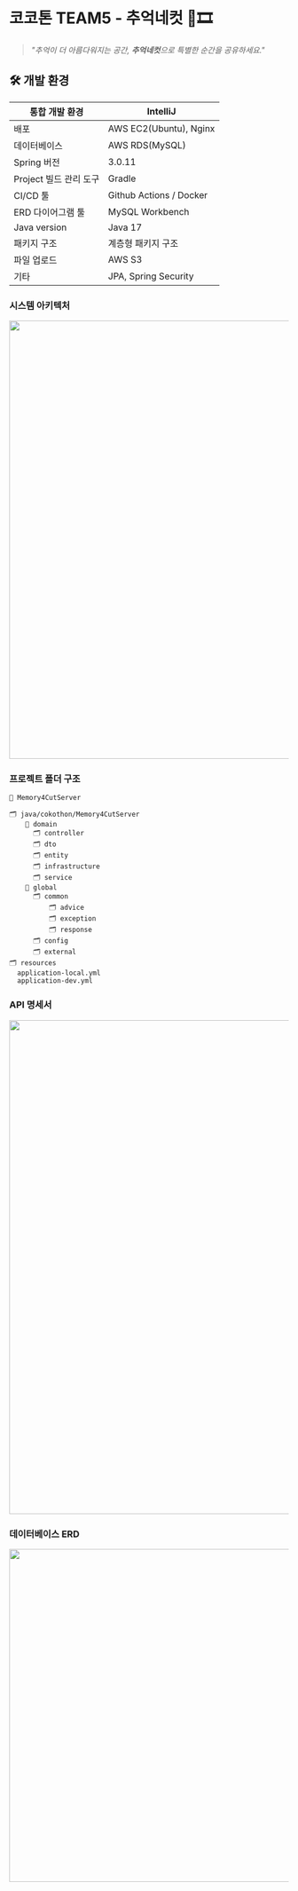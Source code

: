 # 코코톤 TEAM5 - 추억네컷 📸🎞️

> *"추억이 더 아름다워지는 공간, **추억네컷**으로 특별한 순간을 공유하세요."*
> 

## 🛠️ 개발 환경

| 통합 개발 환경 | IntelliJ |
| --- | --- |
| 배포 | AWS EC2(Ubuntu), Nginx |
| 데이터베이스 | AWS RDS(MySQL) |
| Spring 버전 | 3.0.11 |
| Project 빌드 관리 도구 | Gradle |
| CI/CD 툴 | Github Actions / Docker |
| ERD 다이어그램 툴 | MySQL Workbench |
| Java version | Java 17 |
| 패키지 구조 | 계층형 패키지 구조 |
| 파일 업로드  | AWS S3 |
| 기타 | JPA, Spring Security |

### 시스템 아키텍처

<img src="https://github.com/COKOTHON2023-TEAM5/Memory4Cut-Server/assets/80024278/5e987196-d74c-40d9-b84a-e6eb71bcb450" width=790 />

### 프로젝트 폴더 구조

```
📂 Memory4CutServer

🗂 java/cokothon/Memory4CutServer
	📂 domain
	  🗂 controller
	  🗂 dto
	  🗂 entity
	  🗂 infrastructure
	  🗂 service
	📂 global
	  🗂 common
	      🗂 advice
	      🗂 exception
	      🗂 response
	  🗂 config
	  🗂 external
🗂 resources
  application-local.yml
  application-dev.yml

```

### API 명세서
<img src="https://github.com/COKOTHON2023-TEAM5/Memory4Cut-Server/assets/80024278/63c1f8a0-1c89-4936-b659-b08e20ec6d19" width=890 />


### 데이터베이스 ERD
<img src="https://github.com/COKOTHON2023-TEAM5/Memory4Cut-Server/assets/80024278/bb4828c5-f526-4710-ae0c-bae66adb8a51" width=600 />
